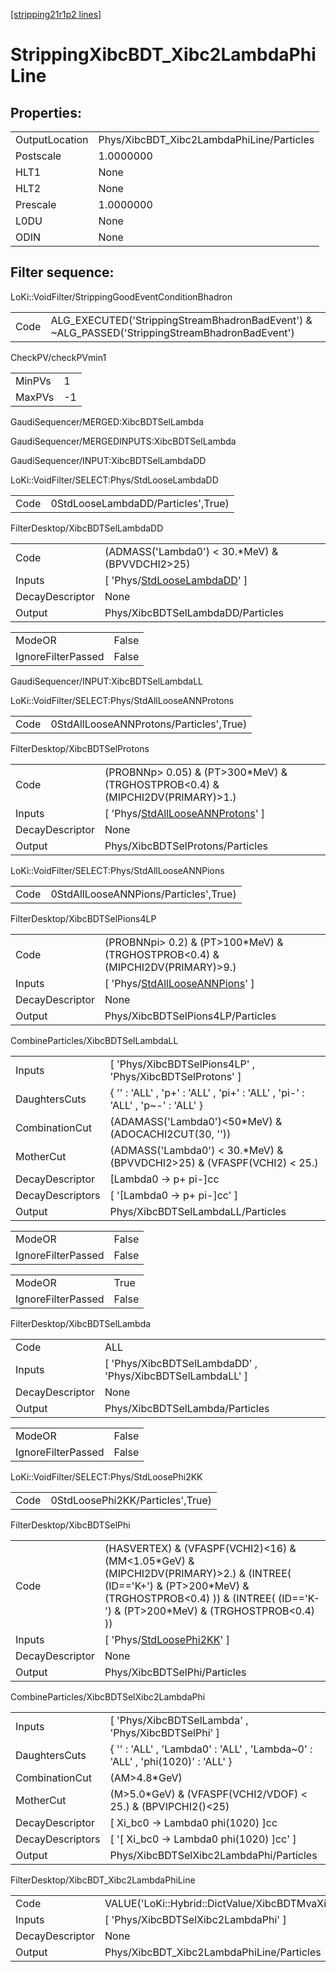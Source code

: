 [[stripping21r1p2 lines]](./stripping21r1p2-index)

# StrippingXibcBDT_Xibc2LambdaPhiLine

## Properties:

|                |                                           |
|----------------|-------------------------------------------|
| OutputLocation | Phys/XibcBDT_Xibc2LambdaPhiLine/Particles |
| Postscale      | 1.0000000                                 |
| HLT1           | None                                      |
| HLT2           | None                                      |
| Prescale       | 1.0000000                                 |
| L0DU           | None                                      |
| ODIN           | None                                      |

## Filter sequence:

LoKi::VoidFilter/StrippingGoodEventConditionBhadron

|      |                                                                                                |
|------|------------------------------------------------------------------------------------------------|
| Code | ALG_EXECUTED('StrippingStreamBhadronBadEvent') & ~ALG_PASSED('StrippingStreamBhadronBadEvent') |

CheckPV/checkPVmin1

|        |     |
|--------|-----|
| MinPVs | 1   |
| MaxPVs | -1  |

GaudiSequencer/MERGED:XibcBDTSelLambda

GaudiSequencer/MERGEDINPUTS:XibcBDTSelLambda

GaudiSequencer/INPUT:XibcBDTSelLambdaDD

LoKi::VoidFilter/SELECT:Phys/StdLooseLambdaDD

|      |                                    |
|------|------------------------------------|
| Code | 0StdLooseLambdaDD/Particles',True) |

FilterDesktop/XibcBDTSelLambdaDD

|                 |                                                                                     |
|-----------------|-------------------------------------------------------------------------------------|
| Code            | (ADMASS('Lambda0') \< 30.\*MeV) & (BPVVDCHI2\>25)                                   |
| Inputs          | [ 'Phys/[StdLooseLambdaDD](./stripping21r1p2-commonparticles-stdlooselambdadd)' ] |
| DecayDescriptor | None                                                                                |
| Output          | Phys/XibcBDTSelLambdaDD/Particles                                                   |

|                    |       |
|--------------------|-------|
| ModeOR             | False |
| IgnoreFilterPassed | False |

GaudiSequencer/INPUT:XibcBDTSelLambdaLL

LoKi::VoidFilter/SELECT:Phys/StdAllLooseANNProtons

|      |                                         |
|------|-----------------------------------------|
| Code | 0StdAllLooseANNProtons/Particles',True) |

FilterDesktop/XibcBDTSelProtons

|                 |                                                                                               |
|-----------------|-----------------------------------------------------------------------------------------------|
| Code            | (PROBNNp\> 0.05) & (PT\>300\*MeV) & (TRGHOSTPROB\<0.4) & (MIPCHI2DV(PRIMARY)\>1.)             |
| Inputs          | [ 'Phys/[StdAllLooseANNProtons](./stripping21r1p2-commonparticles-stdalllooseannprotons)' ] |
| DecayDescriptor | None                                                                                          |
| Output          | Phys/XibcBDTSelProtons/Particles                                                              |

LoKi::VoidFilter/SELECT:Phys/StdAllLooseANNPions

|      |                                       |
|------|---------------------------------------|
| Code | 0StdAllLooseANNPions/Particles',True) |

FilterDesktop/XibcBDTSelPions4LP

|                 |                                                                                           |
|-----------------|-------------------------------------------------------------------------------------------|
| Code            | (PROBNNpi\> 0.2) & (PT\>100\*MeV) & (TRGHOSTPROB\<0.4) & (MIPCHI2DV(PRIMARY)\>9.)         |
| Inputs          | [ 'Phys/[StdAllLooseANNPions](./stripping21r1p2-commonparticles-stdalllooseannpions)' ] |
| DecayDescriptor | None                                                                                      |
| Output          | Phys/XibcBDTSelPions4LP/Particles                                                         |

CombineParticles/XibcBDTSelLambdaLL

|                  |                                                                               |
|------------------|-------------------------------------------------------------------------------|
| Inputs           | [ 'Phys/XibcBDTSelPions4LP' , 'Phys/XibcBDTSelProtons' ]                    |
| DaughtersCuts    | { '' : 'ALL' , 'p+' : 'ALL' , 'pi+' : 'ALL' , 'pi-' : 'ALL' , 'p~-' : 'ALL' } |
| CombinationCut   | (ADAMASS('Lambda0')\<50\*MeV) & (ADOCACHI2CUT(30, ''))                        |
| MotherCut        | (ADMASS('Lambda0') \< 30.\*MeV) & (BPVVDCHI2\>25) & (VFASPF(VCHI2) \< 25.)    |
| DecayDescriptor  | [Lambda0 -\> p+ pi-]cc                                                      |
| DecayDescriptors | [ '[Lambda0 -\> p+ pi-]cc' ]                                              |
| Output           | Phys/XibcBDTSelLambdaLL/Particles                                             |

|                    |       |
|--------------------|-------|
| ModeOR             | False |
| IgnoreFilterPassed | False |

|                    |       |
|--------------------|-------|
| ModeOR             | True  |
| IgnoreFilterPassed | False |

FilterDesktop/XibcBDTSelLambda

|                 |                                                             |
|-----------------|-------------------------------------------------------------|
| Code            | ALL                                                         |
| Inputs          | [ 'Phys/XibcBDTSelLambdaDD' , 'Phys/XibcBDTSelLambdaLL' ] |
| DecayDescriptor | None                                                        |
| Output          | Phys/XibcBDTSelLambda/Particles                             |

|                    |       |
|--------------------|-------|
| ModeOR             | False |
| IgnoreFilterPassed | False |

LoKi::VoidFilter/SELECT:Phys/StdLoosePhi2KK

|      |                                  |
|------|----------------------------------|
| Code | 0StdLoosePhi2KK/Particles',True) |

FilterDesktop/XibcBDTSelPhi

|                 |                                                                                                                                                                                                              |
|-----------------|--------------------------------------------------------------------------------------------------------------------------------------------------------------------------------------------------------------|
| Code            | (HASVERTEX) & (VFASPF(VCHI2)\<16) & (MM\<1.05\*GeV) & (MIPCHI2DV(PRIMARY)\>2.) & (INTREE( (ID=='K+') & (PT\>200\*MeV) & (TRGHOSTPROB\<0.4) )) & (INTREE( (ID=='K-') & (PT\>200\*MeV) & (TRGHOSTPROB\<0.4) )) |
| Inputs          | [ 'Phys/[StdLoosePhi2KK](./stripping21r1p2-commonparticles-stdloosephi2kk)' ]                                                                                                                              |
| DecayDescriptor | None                                                                                                                                                                                                         |
| Output          | Phys/XibcBDTSelPhi/Particles                                                                                                                                                                                 |

CombineParticles/XibcBDTSelXibc2LambdaPhi

|                  |                                                                               |
|------------------|-------------------------------------------------------------------------------|
| Inputs           | [ 'Phys/XibcBDTSelLambda' , 'Phys/XibcBDTSelPhi' ]                          |
| DaughtersCuts    | { '' : 'ALL' , 'Lambda0' : 'ALL' , 'Lambda~0' : 'ALL' , 'phi(1020)' : 'ALL' } |
| CombinationCut   | (AM\>4.8\*GeV)                                                                |
| MotherCut        | (M\>5.0\*GeV) & (VFASPF(VCHI2/VDOF) \< 25.) & (BPVIPCHI2()\<25)               |
| DecayDescriptor  | [ Xi_bc0 -\> Lambda0 phi(1020) ]cc                                          |
| DecayDescriptors | [ '[ Xi_bc0 -\> Lambda0 phi(1020) ]cc' ]                                  |
| Output           | Phys/XibcBDTSelXibc2LambdaPhi/Particles                                       |

FilterDesktop/XibcBDT_Xibc2LambdaPhiLine

|                 |                                                                 |
|-----------------|-----------------------------------------------------------------|
| Code            | VALUE('LoKi::Hybrid::DictValue/XibcBDTMvaXibc2LambdaPhi')\>-0.1 |
| Inputs          | [ 'Phys/XibcBDTSelXibc2LambdaPhi' ]                           |
| DecayDescriptor | None                                                            |
| Output          | Phys/XibcBDT_Xibc2LambdaPhiLine/Particles                       |
